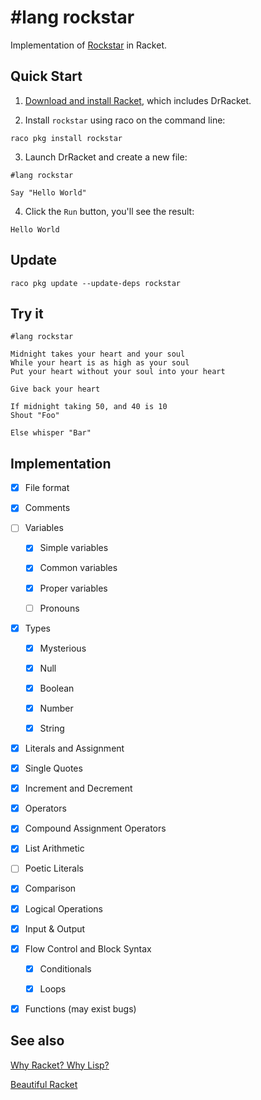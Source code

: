 # #lang rockstar

Implementation of [Rockstar](https://codewithrockstar.com) in Racket.

## Quick Start

1. [Download and install Racket](https://download.racket-lang.org/), which includes DrRacket.

2. Install `rockstar` using raco on the command line:

```
raco pkg install rockstar
```

3. Launch DrRacket and create a new file:

```racket
#lang rockstar

Say "Hello World"
```

4. Click the `Run` button, you'll see the result:

```
Hello World
```

## Update

```
raco pkg update --update-deps rockstar
```

## Try it

```
#lang rockstar

Midnight takes your heart and your soul
While your heart is as high as your soul
Put your heart without your soul into your heart

Give back your heart

If midnight taking 50, and 40 is 10
Shout "Foo"

Else whisper "Bar"
```

## Implementation

- [x] File format

- [x] Comments

- [ ] Variables

    - [x] Simple variables

    - [x] Common variables

    - [x] Proper variables

    - [ ] Pronouns

- [x] Types

    - [x] Mysterious

    - [x] Null

    - [x] Boolean
    
    - [x] Number

    - [x] String

- [x] Literals and Assignment

- [x] Single Quotes

- [x] Increment and Decrement

- [x] Operators

- [x] Compound Assignment Operators

- [x] List Arithmetic

- [ ] Poetic Literals

- [x] Comparison

- [x] Logical Operations

- [x] Input & Output

- [x] Flow Control and Block Syntax

    - [x] Conditionals

    - [x] Loops

- [x] Functions (may exist bugs)

## See also

[Why Racket? Why Lisp?](https://practicaltypography.com/why-racket-why-lisp.html)

[Beautiful Racket](https://beautifulracket.com/)